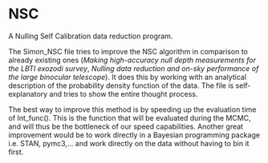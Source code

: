 # NSC
A Nulling Self Calibration data reduction program.

The Simon_NSC file tries to improve the NSC algorithm in comparison to already existing ones (_Making high-accuracy null depth
measurements for the LBTI exozodi survey_, _Nulling data reduction and on-sky performance of the large binocular telescope_). It does this by working with an analytical description of the probability density function of the data. The file is self-explanatory and tries to show the entire thought process. 

The best way to improve this method is by speeding up the evaluation time of Int_func(). This is the function that will be evaluated during the MCMC, and will thus be the bottleneck of our speed capabilities. Another great improvement would be to work directly in a Bayesian programming package i.e. STAN, pymc3,... and work directly on the data without having to bin it first. 
